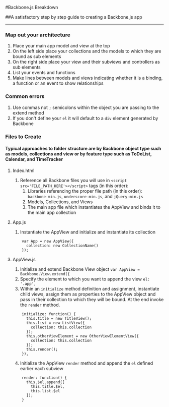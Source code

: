 #Backbone.js Breakdown

##A satisfactory step by step guide to creating a Backbone.js app
* * *

### Map out your architecture

1. Place your main app model and view at the top
2. On the left side place your collections and the models to which they are bound as sub elements
3. On the right side place your view and their subviews and controllers as sub elements
4. List your events and functions
5. Make lines between models and views indicating whether it is a binding, a function or an event to show relationships

### Common errors
1. Use commas not `;` semicolons within the object you are passing to the extend method
2. If you don't define your `el` it will default to a `div` element generated by Backbone

### Files to Create 

#### Typical approaches to folder structure are by Backbone object type such as models, collections and view or by feature type such as ToDoList, Calendar, and TimeTracker

1. Index.html 

   1. Reference all Backbone files you will use in `<script src='FILE_PATH_HERE'></script>` tags (in this order):
      1. Libraries referencing the proper file path (in this order): `backbone-min.js`, `underscore-min.js`, and `jQuery-min.js`
      2. Models, Collections, and Views
      3. The main app file which instantiates the AppView and binds it to the main app collection

2. App.js 
  
   1. Instantiate the AppView and initialize and instantiate its collection 
   ```
       var App = new AppView({ 
         collection: new CollectionName() 
       }); 
   ```

3. AppView.js
   1. Initialize and extend Backbone View object
   `var AppView = Backbone.View.extend({`  
   2. Specify the element to which you want to append the view
   `el: '.app',`
   3. Within an `initialize` method definition and assignment, instantiate child views, assign them as properties to the AppView object and pass in their collection to which they will be bound. At the end invoke the `render` method.
   ```
       initialize: function() {
         this.title = new TitleView();
         this.list = new ListView({
           collection: this.collection
         });
         this.otherViewElement = new OtherViewElementView({ 
           collection: this.collection
         });
         this.render();
       }),
   ```
   4. Initialize the AppView `render` method and append the `el` defined earlier each subview
   ```
       render: function() {
         this.$el.append([
           this.title.$el,
           this.list.$el
         ]);
       }

         
   
        





